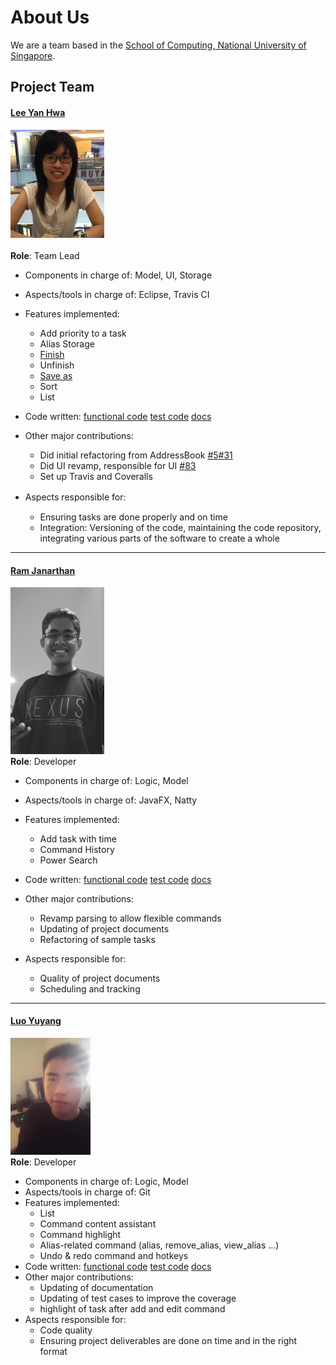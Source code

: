 ﻿# About Us

We are a team based in the [School of Computing, National University of Singapore](http://www.comp.nus.edu.sg).

## Project Team

#### [Lee Yan Hwa](https://github.com/leeyh20)
<img src="images/leeyh20.jpg" width="150"><br><br>
**Role**: Team Lead <br>

* Components in charge of: Model, UI, Storage
* Aspects/tools in charge of: Eclipse, Travis CI
* Features implemented:
    * Add priority to a task
    * Alias Storage
    * [Finish](https://github.com/CS2103JAN2017-W13-B4/main/blob/master/docs/UserGuide.md#36-marking-tasks-as-finished--finish)
    * Unfinish
    * [Save as](https://github.com/CS2103JAN2017-W13-B4/main/blob/master/docs/UserGuide.md#312-changing-the-storage-location--save_at)
    * Sort
    * List

* Code written: [functional code]() [test code]() [docs]()
* Other major contributions:
    * Did initial refactoring from AddressBook [#5](https://github.com/CS2103JAN2017-W13-B4/main/pull/5)[#31](https://github.com/CS2103JAN2017-W13-B4/main/pull/31)
    * Did UI revamp, responsible for UI [#83](https://github.com/CS2103JAN2017-W13-B4/main/pull/83)
    * Set up Travis and Coveralls
* Aspects responsible for:　     　　　　　
    * Ensuring tasks are done properly and on time
    * Integration: Versioning of the code, maintaining the code repository, integrating various parts of the software to create a whole

-----

#### [Ram Janarthan](https://github.com/ramjanarthan)
<img src="images/ramjanarthan.png" width="150"><br>
**Role**: Developer <br>

* Components in charge of: Logic, Model
* Aspects/tools in charge of: JavaFX, Natty
* Features implemented:
    * Add task with time
    * Command History
    * Power Search

* Code written: [functional code]() [test code]() [docs]()
* Other major contributions:
    * Revamp parsing to allow flexible commands
    * Updating of project documents
    * Refactoring of sample tasks
* Aspects responsible for:
    * Quality of project documents
    * Scheduling and tracking

-----

#### [Luo Yuyang](https://github.com/R-o-y)
<img src="images/R-o-y.jpg" width="128"><br>
**Role**: Developer <br>

* Components in charge of: Logic, Model
* Aspects/tools in charge of: Git
* Features implemented:
    * List
    * Command content assistant
    * Command highlight
    * Alias-related command (alias, remove_alias, view_alias ...)
    * Undo & redo command and hotkeys
* Code written: [functional code]() [test code]() [docs]()
* Other major contributions:
    * Updating of documentation
    * Updating of test cases to improve the coverage
    * highlight of task after add and edit command
* Aspects responsible for:
    * Code quality
    * Ensuring project deliverables are done on time and in the right format
